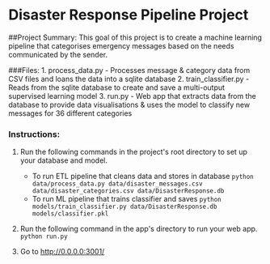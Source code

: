 # Disaster Response Pipeline Project

##Project Summary:
    This goal of this project is to create a machine learning pipeline that categorises emergency messages based on the needs communicated by the sender.

###Files:
    1. process_data.py - Processes message & category data from CSV files and loans the data into a sqlite database
    2. train_classifier.py - Reads from the sqlite database to create and save a multi-output supervised learning model
    3. run.py - Web app that extracts data from the database to provide data visualisations & uses the model to classify new messages for 36 different categories 


### Instructions:
1. Run the following commands in the project's root directory to set up your database and model.

    - To run ETL pipeline that cleans data and stores in database
        `python data/process_data.py data/disaster_messages.csv data/disaster_categories.csv data/DisasterResponse.db`
    - To run ML pipeline that trains classifier and saves
        `python models/train_classifier.py data/DisasterResponse.db models/classifier.pkl`

2. Run the following command in the app's directory to run your web app.
    `python run.py`

3. Go to http://0.0.0.0:3001/
